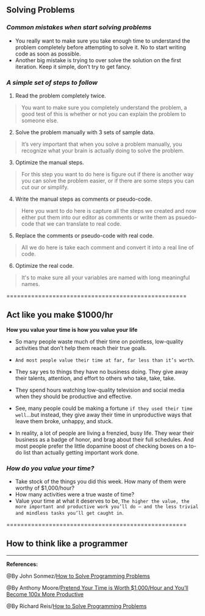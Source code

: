 ## **Solving Problems**


### ***Common mistakes when start solving problems***
 - You really want to make sure you take enough time to understand the problem completely before attempting to solve it. No to start writing code as soon as possible.
- Another big mistake is trying to over solve the solution on the first iteration. Keep it simple, don’t try to get fancy.

### ***A simple set of steps to follow***
1. Read the problem completely twice.

>You want to make sure you completely understand the problem, a good test of this is whether or not you can explain the problem to someone else.

2. Solve the problem manually with 3 sets of sample data.

>It’s very important that when you solve a problem manually, you recognize what your brain is actually doing to solve the problem. 

3. Optimize the manual steps.

>For this step you want to do here is figure out if there is another way you can solve the problem easier, or if there are some steps you can cut our or simplify.

4. Write the manual steps as comments or pseudo-code.

>Here you want to do here is capture all the steps we created and now either put them into our editor as comments or write them as psuedo-code that we can translate to real code.

5. Replace the comments or pseudo-code with real code.

>All we do here is take each comment and convert it into a real line of code.

6. Optimize the real code.

>It's to make sure all your variables are named with long meaningful names.


===================================================


## **Act like you make $1000/hr**

**How you value your time is how you value your life**

- So many people waste much of their time on pointless, low-quality activities that don’t help them reach their true goals.

- `And most people value their time at far, far less than it’s worth`.

- They say yes to things they have no business doing. They give away their talents, attention, and effort to others who take, take, take.

- They spend hours watching low-quality television and social media when they should be productive and effective.

- See, many people could be making a fortune `if they used their time well`…but instead, they give away their time in unproductive ways that leave them broke, unhappy, and stuck.

- In reality, a lot of people are living a frenzied, busy life. They wear their business as a badge of honor, and brag about their full schedules. And most people prefer the little dopamine boost of checking boxes on a to-do list than actually getting important work done.

### ***How do you value your time?***

- Take stock of the things you did this week. How many of them were worthy of $1,000/hour?
- How many activities were a true waste of time?
- Value your time at what it deserves to be, `The higher the value, the more important and productive work you’ll do — and the less trivial and mindless tasks you’ll get caught in`.

===================================================


## **How to think like a programmer**


------------------------------------------------

**References:**

@By John Sonmez/[How to Solve Programming Problems](https://simpleprogrammer.com/solving-problems-breaking-it-down/)


@By Anthony Moore/[Pretend Your Time is Worth $1,000/Hour and You’ll Become 100x More Productive](https://medium.com/swlh/pretend-your-time-is-worth-1-000-hour-and-youll-become-100x-more-productive-f04628bb3e6d)

@By Richard Reis/[How to Solve Programming Problems](https://www.freecodecamp.org/news/how-to-think-like-a-programmer-lessons-in-problem-solving-d1d8bf1de7d2/)
